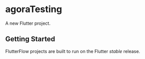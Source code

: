 # agoraTesting

A new Flutter project.

## Getting Started

FlutterFlow projects are built to run on the Flutter _stable_ release.
